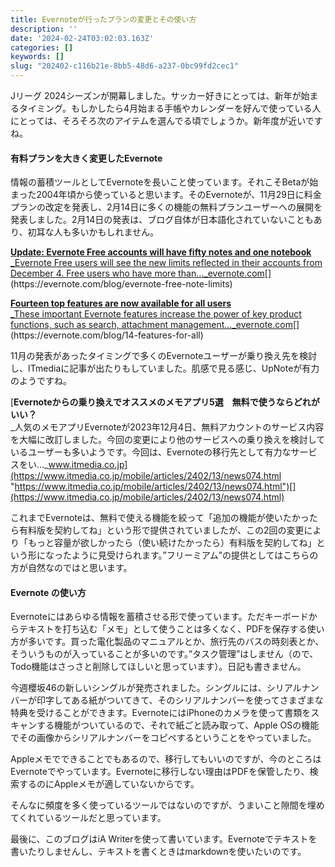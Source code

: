 ```yaml
---
title: Evernoteが行ったプランの変更とその使い方
description: ''
date: '2024-02-24T03:02:03.163Z'
categories: []
keywords: []
slug: "202402-c116b21e-8bb5-48d6-a237-0bc99fd2cec1"
---
```

Jリーグ 2024シーズンが開幕しました。サッカー好きにとっては、新年が始まるタイミング。もしかしたら4月始まる手帳やカレンダーを好んで使っている人にとっては、そろそろ次のアイテムを選んでる頃でしょうか。新年度が近いですね。

#### 有料プランを大きく変更したEvernote

情報の蓄積ツールとしてEvernoteを長いこと使っています。それこそBetaが始まった2004年頃から使っていると思います。そのEvernoteが、11月29日に料金プランの改定を発表し、2月14日に多くの機能の無料プランユーザーへの展開を発表しました。2月14日の発表は、ブログ自体が日本語化されていないこともあり、初耳な人も多いかもしれません。

[**Update: Evernote Free accounts will have fifty notes and one notebook**  
_Evernote Free users will see the new limits reflected in their accounts from December 4. Free users who have more than…_evernote.com](https://evernote.com/blog/evernote-free-note-limits "https://evernote.com/blog/evernote-free-note-limits")[](https://evernote.com/blog/evernote-free-note-limits)

[**Fourteen top features are now available for all users**  
_These important Evernote features increase the power of key product functions, such as search, attachment management…_evernote.com](https://evernote.com/blog/14-features-for-all "https://evernote.com/blog/14-features-for-all")[](https://evernote.com/blog/14-features-for-all)

11月の発表があったタイミングで多くのEvernoteユーザーが乗り換え先を検討し、ITmediaに記事が出たりもしていました。肌感で見る感じ、UpNoteが有力のようですね。

[**Evernoteからの乗り換えでオススメのメモアプリ5選　無料で使うならどれがいい？**  
_人気のメモアプリEvernoteが2023年12月4日、無料アカウントのサービス内容を大幅に改訂しました。今回の変更により他のサービスへの乗り換えを検討しているユーザーも多いようです。今回は、Evernoteの移行先として有力なサービスをい…_www.itmedia.co.jp](https://www.itmedia.co.jp/mobile/articles/2402/13/news074.html "https://www.itmedia.co.jp/mobile/articles/2402/13/news074.html")[](https://www.itmedia.co.jp/mobile/articles/2402/13/news074.html)

これまでEvernoteは、無料で使える機能を絞って「追加の機能が使いたかったら有料版を契約してね」という形で提供されていましたが、この2回の変更により「もっと容量が欲しかったら（使い続けたかったら）有料版を契約してね」という形になったように見受けられます。”フリーミアム”の提供としてはこちらの方が自然なのではと思います。

#### Evernote の使い方

Evernoteにはあらゆる情報を蓄積させる形で使っています。ただキーボードからテキストを打ち込む「メモ」として使うことは多くなく、PDFを保存する使い方が多いです。買った電化製品のマニュアルとか、旅行先のバスの時刻表とか、そういうものが入っていることが多いのです。”タスク管理”はしません（ので、Todo機能はさっさと削除してほしいと思っています）。日記も書きません。

今週櫻坂46の新しいシングルが発売されました。シングルには、シリアルナンバーが印字してある紙がついてきて、そのシリアルナンバーを使ってさまざまな特典を受けることができます。EvernoteにはiPhoneのカメラを使って書類をスキャンする機能がついているので、それで紙ごと読み取って、Apple OSの機能でその画像からシリアルナンバーをコピペするということをやっていました。

Appleメモでできることでもあるので、移行してもいいのですが、今のところはEvernoteでやっています。Evernoteに移行しない理由はPDFを保管したり、検索するのにAppleメモが適していないからです。

そんなに頻度を多く使っているツールではないのですが、うまいこと隙間を埋めてくれているツールだと思っています。

最後に、このブログはiA Writerを使って書いています。Evernoteでテキストを書いたりしませんし、テキストを書くときはmarkdownを使いたいのです。
